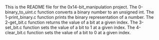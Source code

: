 This is the README file for the 0x14-bit_manipulation project.
The 0-binary_to_uint.c function converts a binary number to an unsigned int.
The 1-print_binary.c function prints the binary representation of a number.
The 2-get_bit.c function returns the value of a bit at a given index.
The 3-set_bit.c function sets the value of a bit to 1 at a given index.
The 4-clear_bit.c function sets the value of a bit to 0 at a given index.
